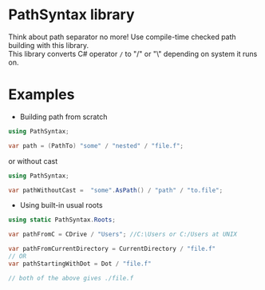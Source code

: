 # PathSyntax library
Think about path separator no more! Use compile-time checked path building with this library.  
This library converts C# operator `/` to "/" or "\\" depending on system it runs on.  
# Examples
* Building path from scratch
```csharp
using PathSyntax;

var path = (PathTo) "some" / "nested" / "file.f";
```
or without cast
```csharp
using PathSyntax;

var pathWithoutCast =  "some".AsPath() / "path" / "to.file";
```

* Using built-in usual roots
```csharp
using static PathSyntax.Roots;

var pathFromC = CDrive / "Users"; //C:\Users or C:/Users at UNIX

var pathFromCurrentDirectory = CurrentDirectory / "file.f"
// OR
var pathStartingWithDot = Dot / "file.f"

// both of the above gives ./file.f

```
